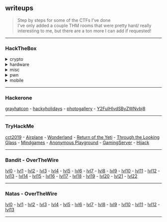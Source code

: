 ## writeups
> Step by steps for some of the CTFs I've done <br>
> I've only added a couple THM rooms that were pretty hard/ really interesting to me, but there are a ton more I can add if requested!

___
### HackTheBox
<details>
  <summary>crypto</summary>
  
- [Baby Encryption](/hackthebox/crypto/BabyEncryption.md)
</details>
<details>
  <summary>hardware</summary>

- [Debugging Interface](/hackthebox/hardware/Debugging_Interface.md)
- [Photon Lockdown](/hackthebox/hardware/Photon_Lockdown.md)
- [The Needle](/hackthebox/hardware/The_Needle.md)
- [Factory](/hackthebox/hardware/Factory.md)
- [RFlag](/hackthebox/hardware/RFlag.md)
- [Mission Pinpossible](/hackthebox/hardware/Mission_Pinpossible.md)
- [Signals](hackthebox/hardware/Signals.md)
- [Wander](hackthebox/hardware/Wander.md)
- [Prison Escape](hackthebox/hardware/Prison_Escape.md)
</details>
<details>
  <summary>misc</summary>

- [Fentastic Moves](/hackthebox/misc/Fentastic_Moves.md)
- [M0rsarchive](/hackthebox/misc/M0rsarchive.md)
- [canvas](hackthebox/misc/canvas.md)
- [Man In The Middle](hackthebox/misc/Man_In_The_Middle.md)
</details>
<details>
  <summary>pwn</summary>

- [hunting](/hackthebox/pwn/hunting.md)
- [racecar](hackthebox/pwn/racecar.md)
</details>
<details>
  <summary>mobile</summary>

- [Cat](hackthebox/mobile/Cat.md)
</details>

___
### Hackerone
[grayhatcon](/hackerone/grayhatcon.md)   -
[hackyholidays](/hackerone/hackyholidays.md)   -
[photogallery](/hackerone/photo_gallery.md)    -
[Y2FuIHlvdSByZWNvbj8](hackerone/Y2FuIHlvdSByZWNvbj8.md)
___
### TryHackMe
[cct2019](/thm/cct2019.md) -
[Airplane](/thm/airplane.md) -
[Wonderland](/thm/wonderland.md)   -
[Return of the Yeti](/thm/returnoftheyeti.md)   -
[Through the Looking Glass](/thm/throughthelookingglass.md)    -
[Mindgames](/thm/mindgames.md)    -
[Anonymous Playground](/thm/anonymousplayground.md) -
[GamingServer](thm/gamingserver.md) -
[Hijack](thm/hijack.md)
___
### Bandit - OverTheWire
[lvl0](/bandit/lvl0.md)   -
[lvl1](/bandit/lvl1.md)   -
[lvl2](/bandit/lvl2.md)   -
[lvl3](/bandit/lvl3.md)   -
[lvl4](/bandit/lvl4.md)   -
[lvl5](/bandit/lvl5.md)   -
[lvl6](/bandit/lvl6.md)   -
[lvl7](/bandit/lvl7.md)   -
[lvl8](/bandit/lvl8.md)   -
[lvl9](/bandit/lvl9.md)   -
[lvl10](/bandit/lvl10.md)   -
[lvl11](/bandit/lvl11.md)   -
[lvl12](/bandit/lvl12.md)   -
[lvl13](/bandit/lvl13.md)   -
[lvl14](/bandit/lvl14.md)   -
[lvl15](/bandit/lvl15.md)   -
[lvl16](/bandit/lvl16.md)   -
[lvl17](/bandit/lvl17.md)   -
[lvl18](/bandit/lvl18.md)   -
[lvl19](/bandit/lvl19.md)   -
[lvl20](/bandit/lvl20.md)   -
[lvl21](/bandit/lvl21.md)   -
[lvl22](/bandit/lvl22.md)   
___
### Natas - OverTheWire
[lvl0](/natas/lvl0.md)   -
[lvl1](/natas/lvl1.md)   -
[lvl2](/natas/lvl2.md)   -
[lvl3](/natas/lvl3.md)   -
[lvl4](/natas/lvl4.md)   -
[lvl5](/natas/lvl5.md)   -
[lvl6](/natas/lvl6.md)   -
[lvl7](/natas/lvl7.md)   -
[lvl8](/natas/lvl8.md)   -
[lvl9](/natas/lvl9.md)   -
[lvl10](/natas/lvl10.md)   -
[lvl11](/natas/lvl11.md)   -
[lvl12](/natas/lvl12.md)   -
[lvl13](/natas/lvl13.md)   
___
